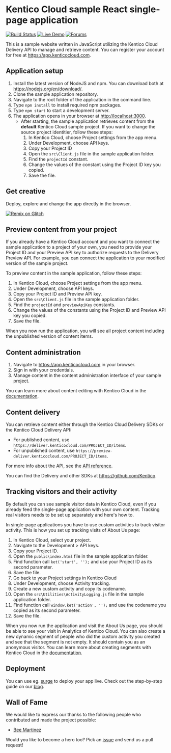 # Kentico Cloud sample React single-page application
[![Build Status](https://api.travis-ci.org/Kentico/cloud-sample-app-react.svg?branch=master)](https://travis-ci.org/Kentico/cloud-sample-app-react)
[![Live Demo](https://img.shields.io/badge/live-demo-brightgreen.svg)](http://kentico-cloud-sample-app-react.surge.sh)
[![Forums](https://img.shields.io/badge/chat-on%20forums-orange.svg)](https://forums.kenticocloud.com)

This is a sample website written in JavaScript utilizing the Kentico Cloud Delivery API to manage and retrieve content. You can register your account for free at <https://app.kenticocloud.com>.

## Application setup

1. Install the latest version of NodeJS and npm. You can download both at <https://nodejs.org/en/download/>.
2. Clone the sample application repository.
3. Navigate to the root folder of the application in the command line.
4. Type `npm install` to install required npm packages.
5. Type `npm start` to start a development server.
6. The application opens in your browser at <http://localhost:3000>.
    * After starting, the sample application retrieves content from the **default** Kentico Cloud sample project. If you want to change the source project identitier, follow these steps:
        1. In Kentico Cloud, choose Project settings from the app menu.
        2. Under Development, choose API keys.
        3. Copy your Project ID
        4. Open the `src\Client.js` file in the sample application folder.
        5. Find the `projectId` constant.
        6. Change the values of the constant using the Project ID key you copied.
        7. Save the file.


## Get creative
Deploy, explore and change the app directly in the browser.

[![Remix on Glitch](https://cdn.glitch.com/2703baf2-b643-4da7-ab91-7ee2a2d00b5b%2Fremix-button.svg)](https://glitch.com/edit/#!/import/github/kentico/cloud-sample-app-react)

## Preview content from your project

If you already have a Kentico Cloud account and you want to connect the sample application to a project of your own, you need to provide your Project ID and your Preview API key to authorize requests to the Delivery Preview API. For example, you can connect the application to your modified version of the sample project.

To preview content in the sample application, follow these steps:

1. In Kentico Cloud, choose Project settings from the app menu.
2. Under Development, choose API keys.
3. Copy your Project ID and Preview API key.
4. Open the `src\Client.js` file in the sample application folder.
5. Find the `projectId` and `previewApiKey` constants.
6. Change the values of the constants using the Project ID and Preview API key you copied.
7. Save the file.

When you now run the application, you will see all project content including the unpublished version of content items.

## Content administration

1. Navigate to <https://app.kenticocloud.com> in your browser.
2. Sign in with your credentials.
3. Manage content in the content administration interface of your sample project.

You can learn more about content editing with Kentico Cloud in the [documentation](http://help.kenticocloud.com/).

## Content delivery

You can retrieve content either through the Kentico Cloud Delivery SDKs or the Kentico Cloud Delivery API:

* For published content, use `https://deliver.kenticocloud.com/PROJECT_ID/items`.
* For unpublished content, use `https://preview-deliver.kenticocloud.com/PROJECT_ID/items`.

For more info about the API, see the [API reference](https://developer.kenticocloud.com/reference).

You can find the Delivery and other SDKs at <https://github.com/Kentico>.

## Tracking visitors and their activity

By default you can see sample visitor data in Kentico Cloud, even if you already feed the single-page application with your own content. Tracking real visitors needs to be set up separately and here's how to.

In single-page applications you have to use custom activities to track visitor activity. This is how you set up tracking visits of About Us page:

1. In Kentico Cloud, select your project.
2. Navigate to the Development > API keys.
3. Copy your Project ID.
4. Open the `public\index.html` file in the sample application folder.
5. Find function call `ket('start', '');` and use your Project ID as its second parameter.
6. Save the file.
7. Go back to your Project settings in Kentico Cloud
8. Under Development, choose Activity tracking.
9. Create a new custom activity and copy its codename.
10. Open the `src\Utilities\ActivityLogging.js` file in the sample application folder.
11. Find function call `window.ket('action', '');` and use the codename you copied as its second parameter.
12. Save the file.

When you now run the application and visit the About Us page, you should be able to see your visit in Analytics of Kentico Cloud. You can also create a new dynamic segment of people who did the custom activity you created and see that the segment is not empty. It should contain you as an anonymous visitor. You can learn more about creating segments with Kentico Cloud in the [documentation](https://help.kenticocloud.com/contact-tracking-and-content-personalization/segments/creating-segments-of-your-visitors).

## Deployment

You can use eg. [surge](http://surge.sh/) to deploy your app live. Check out the step-by-step guide on our [blog](https://kenticocloud.com/blog/3-steps-to-rapidly-deploy-headless-single-page-app).

## Wall of Fame

We would like to express our thanks to the following people who contributed and made the project possible:

* [Bee Martinez](https://github.com/beemtz)

Would you like to become a hero too? Pick an [issue](https://github.com/Kentico/cloud-sample-app-react/issues) and send us a pull request!
